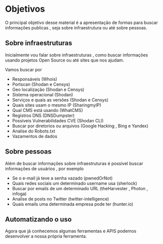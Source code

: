 # Objetivos
O principal objetivo desse material é a apresentação de formas para buscar informações publicas , seja sobre infraestrutura ou até sobre pessoas.

## Sobre infraestruturas
Inicialmente vou falar sobre infraestruturas , como buscar informações usando projetos Open Source ou até sites que nos ajudam.

Vamos buscar por
- Responsáveis (Whois)
- Portscan (Shodan e Censys)
- Geo localização (Shodan e Censys)
- Sistema operacional (Shodan)
- Serviços e quais as versões (Shodan e Censys)
- Quais sites usam o mesmo IP (SharingmyIP)
- Qual CMS está usando (WhatCMS)
- Registros DNS (DNSDumpster)
- Possíveis Vulnerabilidades CVE (Shodan CLI)
- Buscar por diretorios ou arquivos (Google Hacking , Bing e Yandex)
- Analise do Robots.txt
- Vazamentos de dados


## Sobre pessoas
Além de buscar informações sobre infraestruturas é possível buscar informações de usuários , por exemplo
- Se o e-mail já teve a senha vazado (pwnedOrNot)
- Quais redes sociais um determinado username usa (sherlock)
- Buscar por emails de um determinado URL (theHarvester , Photon , infoga)
- Analise de posts no Twitter (twitter-intelligence)
- Quais emails uma determinada empresa pode ter (hunter.io)

## Automatizando o uso
Agora que já conhecemos algumas ferramentas e APIS podemos desenvolver a nossa própria ferramenta.


